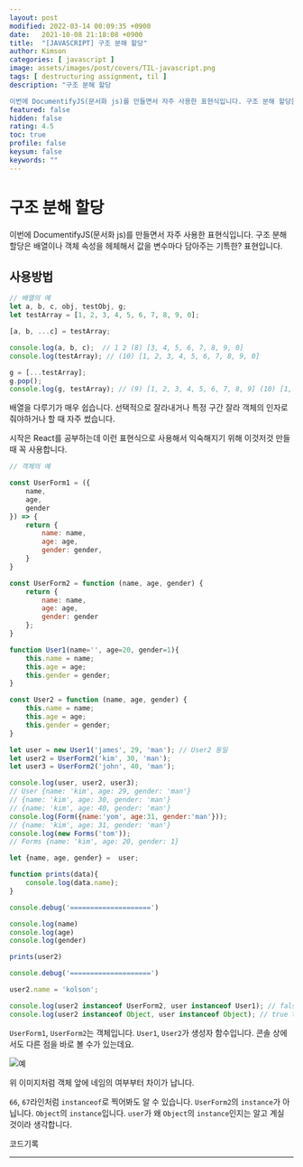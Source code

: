 ```yaml
---
layout: post
modified: 2022-03-14 00:09:35 +0900
date:   2021-10-08 21:18:08 +0900
title:  "[JAVASCRIPT] 구조 분해 할당"
author: Kimson
categories: [ javascript ]
image: assets/images/post/covers/TIL-javascript.png
tags: [ destructuring assignment, til ]
description: "구조 분해 할당

이번에 DocumentifyJS(문서화 js)를 만들면서 자주 사용한 표현식입니다. 구조 분해 할당은 배열이나 객체 속성을 헤체해서 값을 변수마다 담아주는 기특한? 표현입니다."
featured: false
hidden: false
rating: 4.5
toc: true
profile: false
keysum: false
keywords: ""
---
```


# 구조 분해 할당

이번에 DocumentifyJS(문서화 js)를 만들면서 자주 사용한 표현식입니다. 구조 분해 할당은 배열이나 객체 속성을 헤체해서 값을 변수마다 담아주는 기특한? 표현입니다.

## 사용방법

```javascript
// 배열의 예
let a, b, c, obj, testObj, g;
let testArray = [1, 2, 3, 4, 5, 6, 7, 8, 9, 0];

[a, b, ...c] = testArray;

console.log(a, b, c);  // 1 2 (8) [3, 4, 5, 6, 7, 8, 9, 0]
console.log(testArray); // (10) [1, 2, 3, 4, 5, 6, 7, 8, 9, 0]

g = [...testArray];
g.pop();
console.log(g, testArray); // (9) [1, 2, 3, 4, 5, 6, 7, 8, 9] (10) [1, 2, 3, 4, 5, 6, 7, 8, 9, 0]
```

배열을 다루기가 매우 쉽습니다. 선택적으로 잘라내거나 특정 구간 잘라 객체의 인자로 줘야하거나 할 때 자주 썼습니다.

시작은 React를 공부하는데 이런 표현식으로 사용해서 익숙해지기 위해 이것저것 만들 때 꼭 사용합니다.

```javascript
// 객체의 예

const UserForm1 = ({
    name,
    age,
    gender
}) => {
    return {
        name: name,
        age: age,
        gender: gender,
    }
}

const UserForm2 = function (name, age, gender) {
    return {
        name: name,
        age: age,
        gender: gender
    };
}

function User1(name='', age=20, gender=1){
    this.name = name;
    this.age = age;
    this.gender = gender;
}

const User2 = function (name, age, gender) {
    this.name = name;
    this.age = age;
    this.gender = gender;
}

let user = new User1('james', 29, 'man'); // User2 동일
let user2 = UserForm2('kim', 30, 'man');
let user3 = UserForm2('john', 40, 'man');

console.log(user, user2, user3);
// User {name: 'kim', age: 29, gender: 'man'}
// {name: 'kim', age: 30, gender: 'man'}
// {name: 'kim', age: 40, gender: 'man'}
console.log(Form({name:'yom', age:31, gender:'man'}));
// {name: 'kim', age: 31, gender: 'man'}
console.log(new Forms('tom'));
// Forms {name: 'kim', age: 20, gender: 1}

let {name, age, gender} =  user;

function prints(data){
    console.log(data.name);
}

console.debug('====================')

console.log(name)
console.log(age)
console.log(gender)

prints(user2)

console.debug('====================')

user2.name = 'kolson';

console.log(user2 instanceof UserForm2, user instanceof User1); // false true
console.log(user2 instanceof Object, user instanceof Object); // true true
```

`UserForm1`, `UserForm2`는 객체입니다. `User1`, `User2`가 생성자 함수입니다. 콘솔 상에서도 다른 점을 바로 볼 수가 있는데요.

![예]({{site.baseurl}}/assets/images/post/destructure/dest01.png)

위 이미지처럼 객체 앞에 네임의 여부부터 차이가 납니다.

`66`, `67`라인처럼 `instanceof`로 찍어봐도 알 수 있습니다. `UserForm2`의 `instance`가 아닙니다. `Object`의 `instance`입니다. `user`가 왜 `Object`의 `instance`인지는 알고 계실 것이라 생각합니다.

코드기록

-----